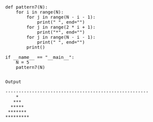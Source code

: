 <pre>
def pattern7(N):
    for i in range(N):
        for j in range(N - i - 1):
            print(" ", end="")
        for j in range(2 * i + 1):
            print("*", end="")
        for j in range(N - i - 1):
            print(" ", end="")
        print()

if __name__ == "__main__":
    N = 5
    pattern7(N)

</pre>
<pre>
Output

------------------------------------------------------
    *    
   ***   
  *****  
 ******* 
*********
    </pre>
